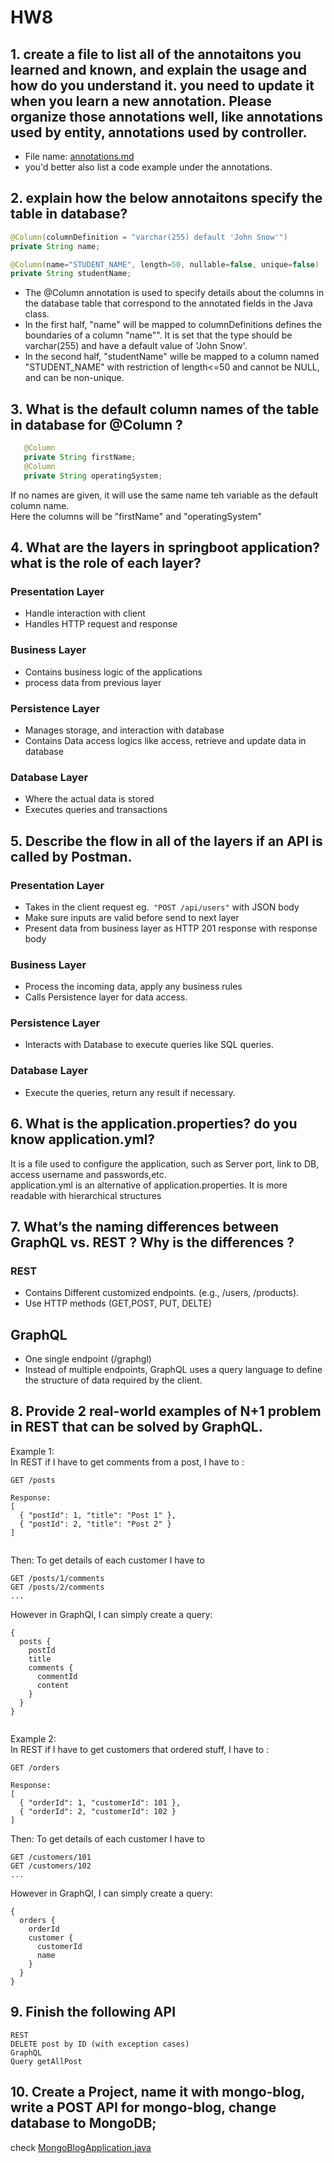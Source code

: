 # HW8
## 1.  create a file to list all of the annotaitons you learned and known, and explain the usage and how do you understand it. you need to update it when you learn a new annotation. Please organize those annotations well, like annotations used by entity, annotations used by controller.
- File name: [annotations.md](annotations.md)
- you'd better also list a code example under the annotations.
## 2.  explain how the below annotaitons specify the table in database?
```java
@Column(columnDefinition = "varchar(255) default 'John Snow'")
private String name;

@Column(name="STUDENT_NAME", length=50, nullable=false, unique=false)
private String studentName;
```
- The @Column annotation is used to specify details about the columns in the database table that correspond to the annotated fields in the Java class.
- In the first half, "name" will be mapped to columnDefinitions defines the boundaries of a column "name"". It is set that the type should be varchar(255) and have a default value of 'John Snow'.
- In the second half, "studentName" wille be mapped to a column named "STUDENT_NAME" with restriction of length<=50 and cannot be NULL, and can be non-unique.
## 3.  What is the default column names of the table in database for  @Column ?
```java
   @Column
   private String firstName;
   @Column
   private String operatingSystem;
```
If no names are given, it will use the same name teh variable as the default column name.\
Here the columns will be "firstName" and "operatingSystem"
## 4.  What are the layers in springboot application? what is the role of each layer?
### Presentation Layer
- Handle interaction with client
- Handles HTTP request and response
### Business Layer
- Contains business logic of the applications
- process data from previous layer
### Persistence Layer
- Manages storage, and interaction with database
- Contains Data access logics like access, retrieve and update data in database
### Database Layer
- Where the actual data is stored
- Executes queries and transactions
## 5.  Describe the flow in all of the layers if an API is called by Postman.
### Presentation Layer
- Takes in the client request eg.`` "POST /api/users"`` with JSON body
- Make sure inputs are valid before send to next layer
- Present data from business layer as HTTP 201 response with response body
### Business Layer
- Process the incoming data, apply any business rules
- Calls Persistence layer for data access.
### Persistence Layer
- Interacts with Database to execute queries like SQL queries.
### Database Layer
- Execute the queries, return any result if necessary.
## 6.  What is the application.properties? do you know application.yml?
It is a file used to configure the application, such as Server port, link to DB, access username and passwords,etc.\
application.yml is an alternative of application.properties. It is more readable with hierarchical structures
## 7.  What’s the naming differences between GraphQL vs. REST ? Why is the differences ?
### REST
- Contains Different customized endpoints. (e.g., /users, /products).
- Use HTTP methods (GET,POST, PUT, DELTE)
## GraphQL
- One single endpoint (/graphgl)
- Instead of multiple endpoints, GraphQL uses a query language to define the structure of data required by the client.
## 8.  Provide 2 real-world examples of N+1 problem in REST that can be solved by GraphQL.
Example 1:\
In REST if I have to get comments from a post, I have to :
```
GET /posts

Response:
[
  { "postId": 1, "title": "Post 1" },
  { "postId": 2, "title": "Post 2" }
]


```
Then: To get details of each customer I have to
```
GET /posts/1/comments
GET /posts/2/comments
...
```
However in GraphQl, I can simply create a query:
```
{
  posts {
    postId
    title
    comments {
      commentId
      content
    }
  }
}


```
Example 2:\
In REST if I have to get customers that ordered stuff, I have to :
```
GET /orders

Response:
[
  { "orderId": 1, "customerId": 101 },
  { "orderId": 2, "customerId": 102 }
]

```
Then: To get details of each customer I have to
```
GET /customers/101
GET /customers/102
...
```
However in GraphQl, I can simply create a query:
```
{
  orders {
    orderId
    customer {
      customerId
      name
    }
  }
}

```
## 9.  Finish the following API
    REST
    DELETE post by ID (with exception cases)
    GraphQL
    Query getAllPost
## 10.  Create a Project, name it with mongo-blog, write a POST API for mongo-blog, change database to MongoDB;
check [MongoBlogApplication.java](..%2FCoding%2Fhw7%2Fmongo-blog%2Fsrc%2Fmain%2Fjava%2Fcom%2Fexample%2Fmongo_blog%2FMongoBlogApplication.java)

